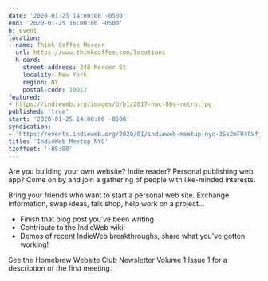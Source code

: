 ```yaml
---
date: '2020-01-25 14:00:00 -0500'
end: '2020-01-25 16:00:00 -0500'
h: event
location:
- name: Think Coffee Mercer
  url: https://www.thinkcoffee.com/locations
  h-card:
    street-address: 248 Mercer St
    locality: New York
    region: NY
    postal-code: 10012
featured:
- https://indieweb.org/images/b/b1/2017-hwc-80s-retro.jpg
published: 'true'
start: '2020-01-25 14:00:00 -0500'
syndication:
- 'https://events.indieweb.org/2020/01/indieweb-meetup-nyc-3Ss2mFU4CVfj'
title: 'IndieWeb Meetup NYC'
tzoffset: '-05:00'
---
```

Are you building your own website? Indie reader? Personal publishing web app? Come on by and join a gathering of people with like-minded interests.

Bring your friends who want to start a personal web site. Exchange information, swap ideas, talk shop, help work on a project...

* Finish that blog post you’ve been writing
* Contribute to the IndieWeb wiki!
* Demos of recent IndieWeb breakthroughs, share what you've gotten working!

See the Homebrew Website Club Newsletter Volume 1 Issue 1 for a description of the first meeting.

